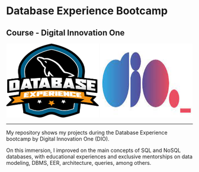 # Database Experience Bootcamp

## Course - Digital Innovation One 

<img src="https://github.com/raquelcolares/Database_Experience-DIO/blob/main/bootcamp%20image.webp" width="250" height="200">              <img src="https://github.com/raquelcolares/Database_Experience-DIO/blob/main/dio%20logo.jpg" width="250" height="200" >

-------

My repository shows my projects during the Database Experience bootcamp by Digital Innovation One (DIO). 

On this immersion, I improved on the main concepts of SQL and NoSQL databases, with educational experiences and exclusive mentorships on data modeling, DBMS, EER, architecture, queries, among others.

